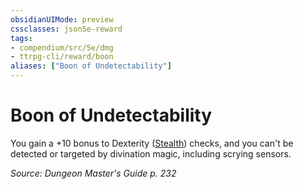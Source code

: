 ```yaml
---
obsidianUIMode: preview
cssclasses: json5e-reward
tags:
- compendium/src/5e/dmg
- ttrpg-cli/reward/boon
aliases: ["Boon of Undetectability"]
---
```

# Boon of Undetectability

You gain a +10 bonus to Dexterity ([Stealth](/compendium/rules/skills.md#Stealth)) checks, and you can't be detected or targeted by divination magic, including scrying sensors.

*Source: Dungeon Master's Guide p. 232*